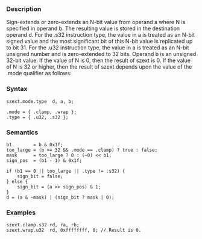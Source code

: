 ### Description

Sign-extends or zero-extends an N-bit value from operand a where N is specified in operand
b. The resulting value is stored in the destination operand d.
For the .s32 instruction type, the value in a is treated as an N-bit signed value and the
most significant bit of this N-bit value is replicated up to bit 31. For the .u32 instruction
type, the value in a is treated as an N-bit unsigned number and is zero-extended to 32
bits. Operand b is an unsigned 32-bit value.
If the value of N is 0, then the result of szext is 0. If the value of N is 32 or higher, then
the result of szext depends upon the value of the .mode qualifier as follows:

### Syntax

```
szext.mode.type  d, a, b;

.mode = { .clamp, .wrap };
.type = { .u32, .s32 };
```

### Semantics

```
b1        = b & 0x1f;
too_large = (b >= 32 && .mode == .clamp) ? true : false;
mask      = too_large ? 0 : (~0) << b1;
sign_pos  = (b1 - 1) & 0x1f;

if (b1 == 0 || too_large || .type != .s32) {
    sign_bit = false;
} else {
    sign_bit = (a >> sign_pos) & 1;
}
d = (a & ~mask) | (sign_bit ? mask | 0);
```

### Examples

```
szext.clamp.s32 rd, ra, rb;
szext.wrap.u32  rd, 0xffffffff, 0; // Result is 0.
```

